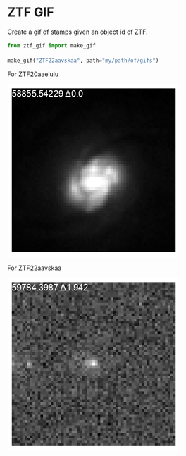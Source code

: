 # ZTF GIF

Create a gif of stamps given an object id of ZTF.

```python
from ztf_gif import make_gif

make_gif("ZTF22aavskaa", path="my/path/of/gifs")
```

For ZTF20aaelulu

![ZTF20aaelulu.gif](examples/ZTF20aaelulu.gif)

For ZTF22aavskaa

![ZTF22aavskaa](examples/ZTF22aavskaa.gif)